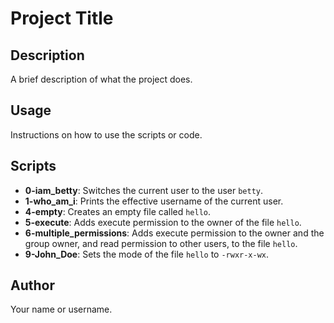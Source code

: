 # Project Title

## Description
A brief description of what the project does.

## Usage
Instructions on how to use the scripts or code.

## Scripts
- **0-iam_betty**: Switches the current user to the user `betty`.
- **1-who_am_i**: Prints the effective username of the current user.
- **4-empty**: Creates an empty file called `hello`.
- **5-execute**: Adds execute permission to the owner of the file `hello`.
- **6-multiple_permissions**: Adds execute permission to the owner and the group owner, and read permission to other users, to the file `hello`.
- **9-John_Doe**: Sets the mode of the file `hello` to `-rwxr-x-wx`.

## Author
Your name or username.

